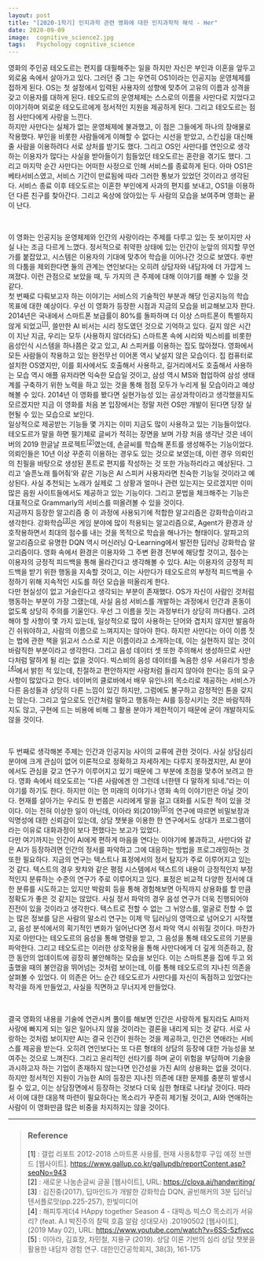 ```yaml
---
layout: post
title: "[2020-1학기] 인지과학 관련 영화에 대한 인지과학적 해석 - Her"
date: 2020-09-09
image:  cognitive_science2.jpg
tags:   Psychology cognitive_science
---
```


영화의 주인공 테오도르는 편지를 대필해주는 일을 하지만 자신은 부인과 이혼을 앞두고 외로움 속에서 살아가고 있다. 그러던 중 그는 우연히 OS1이라는 인공지능 운영체제를 접하게 된다. OS는 첫 설정에서 입력된 사용자의 성향에 맞추어 고유의 이름과 성격을 갖고 이용자를 대하게 된다. 테오도르의 운영체제는 스스로의 이름을 사만다로 지었다고 이야기하며 외로운 테오도르에게 정서적인 지원을 제공하게 된다. 그리고 테오도르는 점점 사만다에게 사랑을 느낀다.  
하지만 사만다는 실체가 없는 운영체제에 불과했고, 이 점은 그들에게 하나의 장애물로 작용했다. 부인을 비롯한 사람들에게 이해할 수 없다는 시선을 받았고, 스킨십을 대신해줄 사람을 이용하려다 서로 상처를 받기도 했다. 그리고 OS인 사만다를 연인으로 생각하는 이용자가 많다는 사실을 받아들이기 힘들었던 테오도르는 혼란을 겪기도 했다. 그리고 마지막 순간 사만다는 어떠한 사정으로 인해 서비스를 종료하게 된다. 아마 OS1은 베타서비스였고, 서비스 기간이 만료됨에 따라 그러한 통보가 있었던 것이라고 생각된다. 서비스 종료 이후 테오도르는 이혼한 부인에게 사과의 편지를 보내고, OS1을 이용하던 다른 친구를 찾아간다. 그리고 옥상에 앉아있는 두 사람의 모습을 보여주며 영화는 끝이 난다.  

<br>

이 영화는 인공지능 운영체제와 인간의 사랑이라는 주제를 다루고 있는 듯 보이지만 사실 나는 조금 다르게 느꼈다. 정서적으로 취약한 상태에 있는 인간이 눈앞의 의지할 무언가를 붙잡았고, 시스템은 이용자의 기대에 맞추어 학습을 이어나간 것으로 보였다. 후반의 다툼을 제외한다면 둘의 관계는 연인보다는 오히려 상담자와 내담자에 더 가깝게 느껴졌다. 이런 관점으로 보았을 때, 두 가지의 큰 주제에 대해 이야기를 해볼 수 있을 것 같다.  
첫 번째로 다뤄보고자 하는 이야기는 서비스의 기술적인 부분과 해당 인공지능의 학습 목표에 대한 예상이다. 우선 이 영화가 등장한 시점과 지금의 모습을 비교해보고자 한다. 2014년은 국내에서 스마트폰 보급률이 80%를 돌파하며 더 이상 스마트폰이 특별하지 않게 되었고<sup>[[1]](#footnote_1)</sup>, 쓸만한 AI 비서는 시리 정도였던 것으로 기억하고 있다. 길지 않은 시간이 지난 지금, 우리는 모두 (사용하지 않더라도) 스마트폰 속에 시리와 빅스비를 비롯한 음성인식 시스템을 하나쯤은 갖고 있고, AI 스피커를 이용하는 집도 많아졌다. 영화에서 모든 사람들이 착용하고 있는 완전무선 이어폰 역시 낯설지 않은 모습이다. 집 컴퓨터로 설치한 OS였지만, 이를 회사에서도 호출해서 사용하고, 길거리에서도 호출해서 사용하는 모습 역시 애플 유저라면 익숙한 모습일 것이고, 삼성 역시 MS와 협업하여 삼성 생태계를 구축하기 위한 노력을 하고 있는 것을 통해 점점 모두가 누리게 될 모습이라고 예상해볼 수 있다. 2014년 이 영화를 봤다면 실현가능성 있는 공상과학이라고 생각했을지도 모르겠지만 지금 이 영화를 처음 본 입장에서는 정말 저런 OS만 개발이 된다면 당장 실현될 수 있는 모습으로 보인다.  
일상적으로 제공받는 기능들 몇 가지는 이미 지금도 많이 사용하고 있는 기능들이었다. 테오도르가 말을 하면 필기체로 글씨가 적히는 장면을 보며 가장 처음 생각난 것은 네이버의 2019 한글날 프로젝트<sup>[[2]](#footnote_2)</sup>였는데, 손글씨를 학습해 폰트를 생성해주는 기능이었다. 의뢰인들은 10년 이상 꾸준히 이용하는 경우도 있는 것으로 보였는데, 이런 경우 의뢰인의 친필을 바탕으로 생성된 폰트로 편지를 작성하는 것 또한 가능하리라고 예상된다. 그리고 ‘슬픈노래 틀어줘’와 같은 기능은 AI 스피커 사용자라면 친숙한 기능일 것이라고 예상된다. 사실 추천되는 노래가 실제로 그 상황과 얼마나 관련 있는지는 모르겠지만 이미 많은 음원 사이트들에서도 제공하고 있는 기능이다. 그리고 문법을 체크해주는 기능은 대표적으로 Grammarly의 서비스를 떠올려볼 수 있을 것이다.  
지금까지 등장한 알고리즘 중 이 과정에 사용되기에 적합한 알고리즘은 강화학습이라고 생각한다. 강화학습<sup>[[3]](#footnote_3)</sup>은 게임 분야에 많이 적용되는 알고리즘으로, Agent가 환경과 상호작용하면서 최대의 점수를 내는 것을 목적으로 학습을 해나가는 형태이다. 알파고의 알고리즘으로 유명한 DQN 역시 머신러닝 Q-Learning에서 발전한 딥러닝 강화학습 알고리즘이다. 영화 속에서 환경은 이용자와 그 주변 환경 전부에 해당할 것이고, 점수는 이용자의 긍정적 피드백을 통해 올라간다고 생각해볼 수 있다. AI는 이용자의 긍정적 피드백을 받기 위한 행동을 지속할 것이고, 이는 사만다가 테오도르의 부정적 피드백을 수정하기 위해 지속적인 시도를 하던 모습을 떠올리게 한다.  
다만 현실성이 없고 거슬린다고 생각되는 부분이 존재했다. OS가 자신이 사람인 것처럼 행동하는 부분이 가장 그랬는데, 사실 음성 서비스를 개발하는 과정에서 인간과 혼동이 없도록 상당히 주의를 기울인다. 우선 그 이름을 짓는 과정부터가 상당히 까다롭다. 고려해야 할 사항이 몇 가지 있는데, 일상적으로 많이 사용하는 단어와 겹치지 않지만 발음하긴 쉬워야하고, 사람의 이름으로 느껴지지는 않아야 한다. 하지만 사만다는 아이 이름 짓는 법에 관한 책을 읽고서 스스로 지은 이름이라고 소개하는데, 이는 실현하지 않는 것이 바람직한 부분이라고 생각한다. 그리고 음성 데이터 셋 또한 주의해서 생성하므로 사만다처럼 말하게 될 리는 없을 것이다. 빅스비의 음성 데이터를 녹음한 성우 서유리가 방송<sup>[[4]](#footnote_4)</sup>에서 밝힌 적 있는데, 친절하고 편안하지만 사람처럼 들리지 않아야 한다는 등의 요구사항이 많았다고 한다. 네이버의 클로바에서 배우 유인나의 목소리로 제공하는 서비스가 다른 음성들과 상당히 다른 느낌이 있긴 하지만, 그럼에도 불구하고 감정적인 톤을 갖지는 않는다. 그리고 앞으로도 인간처럼 말하고 행동하는 AI를 등장시키는 것은 바람직하지도 않고, 구현에 드는 비용에 비해 그 활용 분야가 제한적이기 때문에 굳이 개발하지도 않을 것이다.  

<br>

두 번째로 생각해본 주제는 인간과 인공지능 사이의 교류에 관한 것이다. 사실 상담심리 분야에 크게 관심이 없어 이론적으로 정확하고 자세하게는 다루지 못하겠지만, AI 분야에서도 관심을 갖고 연구가 이루어지고 있기 때문에 그 부분에 초점을 맞추어 보려고 한다. 영화 속에서 테오도르는 “다른 사람에겐 안 그런데 너한텐 다 말하게 되네.”라는 이야기를 하기도 한다. 하지만 이는 먼 미래의 이야기나 영화 속의 이야기만은 아닐 것이다. 현재를 살아가는 우리도 한 번쯤은 시리에게 말을 걸고 대화를 시도한 적이 있을 것이다. 이는 전혀 이상한 일이 아닌데, 이아라 외(2019)<sup>[[5]](#footnote_5)</sup>의 연구에 따르면 비밀보장과 익명성에 대한 신뢰감이 있는데, 상담 챗봇을 이용한 한 연구에서도 상대가 프로그램이라는 이유로 대화과정이 보다 편했다는 보고가 있었다.  
다만 여기까지는 인간이 AI에게 편하게 마음을 연다는 이야기에 불과하고, 사만다와 같은 AI가 등장하려면 인간의 정서를 파악하고 그에 대응하는 방법을 프로그래밍하는 것 또한 필요하다. 지금의 연구는 텍스트나 표정에서의 정서 탐지가 주로 이루어지고 있는 것 같다. 텍스트의 경우 왓챠와 같은 평점 시스템에서 텍스트의 내용이 긍정적인지 부정적인지 분류하는 수준의 연구가 주로 이루어지고 있다. 표정은 비교적 다양한 정서에 대한 분류를 시도하고는 있지만 박람회 등을 통해 경험해보면 아직까지 상용화를 할 만큼 정확도가 좋은 것 같지는 않았다. 사실 정서 파악의 경우 음성 연구가 더욱 진행되어야 진전이 있을 것이라고 생각한다. 텍스트로 전할 수 없는 그 뉘앙스를, 얼굴로 전할 수 없는 많은 정보를 담은 사람의 말소리 연구는 이제 막 딥러닝의 영역으로 넘어오기 시작했고, 음성 분석에서의 획기적인 변화가 일어난다면 정서 파악 역시 쉬워질 것이다. 마찬가지로 아만다는 테오도르의 음성을 통해 명령을 받고, 그 음성을 통해 테오도르의 기분을 파악한다. 그리고 테오도르는 이러한 상호작용을 통해 사만다에게 더 깊게 의존하고, 잠깐 동안의 업데이트에 굉장히 불안해하는 모습을 보인다. 이는 스마트폰을 집에 두고 외출했을 때의 불안감을 뛰어넘는 것처럼 보이는데, 이를 통해 테오도르의 지나친 의존을 살펴볼 수 있었다. 이 의존은 어느 순간 테오도르가 사만다를 자신이 독점하고 있었다는 착각을 하게 만들었고, 사실을 직면하고 무너지게 만들었다.  

<br>

결국 영화의 내용을 기술에 연관시켜 풀이를 해보면 인간은 사랑하게 될지라도 AI마저 사랑에 빠지게 되는 일은 일어나지 않을 것이라는 결론을 내리게 되는 것 같다. 서로 사랑하는 것처럼 보이지만 AI는 결국 인간이 원하는 것을 제공하고, 인간은 연애라는 서비스를 제공을 받는다. 오히려 연인보다는 또 다른 형태의 상담의 등장에 대한 가능성을 보여주는 것으로 느껴진다. 그리고 윤리적인 선타기를 하며 굳이 위험을 부담하며 기술을 과시하고자 하는 기업이 존재하지 않는다면 인간성을 가진 AI의 상용화는 없을 것이다. 하지만 정서적인 지원이 가능한 AI의 등장은 지나친 의존에 대한 문제를 충분히 발생시킬 수 있고, 이는 상담장면에서 등장하는 것보다 더욱 심한 형태로 나타날 것이다. 따라서 이에 대한 대응책 마련이 필요하다는 목소리가 꾸준히 제기될 것이고, AI와 연애하는 사람이 이 영화만큼 많은 비중을 차지하지는 않을 것이다.  

----

> ### Reference
> <a name="footnote_1">[1]</a> : 갤럽 리포트 2012-2018 스마트폰 사용률, 현재 사용&향후 구입 예정 브랜드 [웹사이트]. https://www.gallup.co.kr/gallupdb/reportContent.asp?seqNo=943  
> <a name="footnote_2">[2]</a> : 새로운 나눔손글씨 글꼴 [웹사이트], URL: https://clova.ai/handwriting/  
> <a name="footnote_3">[3]</a> : 김진중(2017), 딥마인드가 개발한 강화학습 DQN, 골빈해커의 3분 딥러닝 텐서플로맛(pp.225-257), 한빛미디어  
> <a name="footnote_3">[4]</a> : 해피투게더4 HAppy together Season 4 - 대박♨ 빅스O 목소리가 서유리? (feat. A.I 박진주의 찰떡 호흡 알람 성대모사) .20190502 [웹사이트], (2019 May 02), URL: https://www.youtube.com/watch?v=6SS-5zfjvcc
> <a name="footnote_5">[5]</a> : 이아라, 김효창, 차민철, 지용구 (2019). 상담 이론 기반의 심리 상담 챗봇을 활용한 내담자 경험 연구. 대한인간공학회지, 38(3), 161-175  
